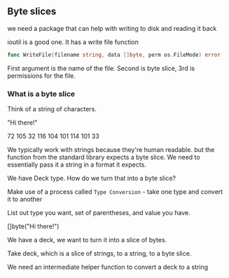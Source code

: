 ## Byte slices

we need a package that can help with writing to disk and reading it back

ioutil is a good one. It has a write file function

~~~go
func WriteFile(filename string, data []byte, perm os.FileMode) error
~~~

First argument is the name of the file. Second is byte slice, 3rd is permissions for the file.

### What is a byte slice

Think of a string of characters. 

"Hi there!" 

72 105 32 116 104 101 114 101 33

We typically work with strings because they're human readable. but the function from the standard library expects a byte slice. We need to essentially pass it a string in a format it expects.

We have Deck type. How do we turn that into a byte slice?

Make use of a process called `Type Conversion` - take one type and convert it to another

List out type you want, set of parentheses, and value you have. 

[]byte("Hi there!")

We have a deck, we want to turn it into a slice of bytes.

Take deck, which is a slice of strings, to a string, to a byte slice.

We need an intermediate helper function to convert a deck to a string
